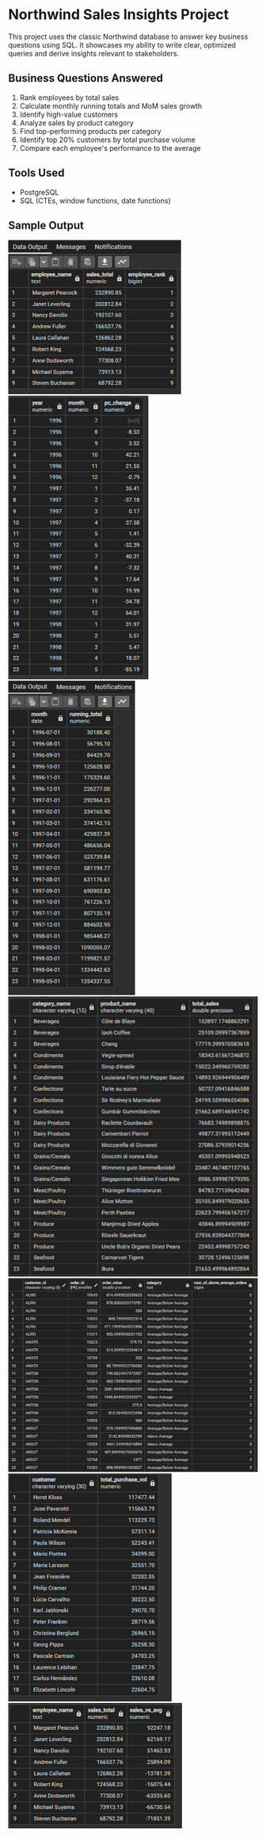 # Northwind Sales Insights Project

This project uses the classic Northwind database to answer key business questions using SQL. It showcases my ability to write clear, optimized queries and derive insights relevant to stakeholders.

## Business Questions Answered

1. Rank employees by total sales
2. Calculate monthly running totals and MoM sales growth
3. Identify high-value customers
4. Analyze sales by product category
5. Find top-performing products per category
6. Identify top 20% customers by total purchase volume
7. Compare each employee's performance to the average

## Tools Used
- PostgreSQL
- SQL (CTEs, window functions, date functions)

## Sample Output
![Employee Ranking](screenshots/ranking_employee_sales_performance.PNG)  
![Month on Month Sales](screenshots/mom_sales_growth.PNG)  
![Monthly Sales Running Total](screenshots/running_total_monthly_sales.PNG)  
![Top Products per Category](screenshots/top_products_per_category.PNG)  
![Sales Proportion by Country](screenshots/percentage_sales_each_country.PNG)  
![Top 20% Customers](screenshots/top_20_pc_customers_sales_vol.PNG)  
![Employee Sales Performance vs Average](screenshots/employee_sales_vs_average.PNG)
